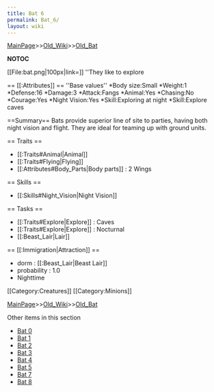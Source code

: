 ```yaml
---
title: Bat 6
permalink: Bat_6/
layout: wiki
---
```


[MainPage](/keeperrl_wiki/ "wikilink")>>[Old_Wiki](/keeperrl_wiki/Old_Wiki "wikilink")>>[Old_Bat](/keeperrl_wiki/Old_Bat "wikilink")

__NOTOC__

[[File:bat.png|100px|link=]]
''They like to explore

== [[:Attributes]] ==
''Base values''
*Body size:Small
*Weight:1
*Defense:16
*Damage:3
*Attack:Fangs
*Animal:Yes
*Chasing:No
*Courage:Yes
*Night Vision:Yes
*Skill:Exploring at night
*Skill:Explore caves

==Summary==
Bats provide superior line of site to parties, having both night vision and flight. They are ideal for teaming up with ground units.

== Traits ==
* [[:Traits#Animal|Animal]]
* [[:Traits#Flying|Flying]]
* [[:Attributes#Body_Parts|Body parts]] : 2 Wings

== Skills ==
* [[:Skills#Night_Vision|Night Vision]]

== Tasks ==
* [[:Traits#Explore|Explore]] : Caves
* [[:Traits#Explore|Explore]] : Nocturnal
* [[:Beast_Lair|Lair]]

== [[:Immigration|Attraction]] ==
* dorm : [[:Beast_Lair|Beast Lair]]
* probability : 1.0
* Nighttime

[[Category:Creatures]]
[[Category:Minions]]

[MainPage](/keeperrl_wiki/ "wikilink")>>[Old_Wiki](/keeperrl_wiki/Old_Wiki "wikilink")>>[Old_Bat](/keeperrl_wiki/Old_Bat "wikilink")

Other items in this section
-    [Bat 0](/keeperrl_wiki/Bat_0 "wikilink")
-    [Bat 1](/keeperrl_wiki/Bat_1 "wikilink")
-    [Bat 2](/keeperrl_wiki/Bat_2 "wikilink")
-    [Bat 3](/keeperrl_wiki/Bat_3 "wikilink")
-    [Bat 4](/keeperrl_wiki/Bat_4 "wikilink")
-    [Bat 5](/keeperrl_wiki/Bat_5 "wikilink")
-    [Bat 7](/keeperrl_wiki/Bat_7 "wikilink")
-    [Bat 8](/keeperrl_wiki/Bat_8 "wikilink")
